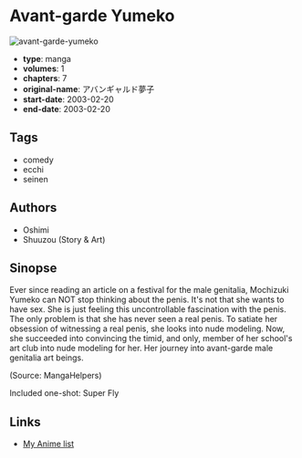 # Avant-garde Yumeko

![avant-garde-yumeko](https://cdn.myanimelist.net/images/manga/4/90269.jpg)

-   **type**: manga
-   **volumes**: 1
-   **chapters**: 7
-   **original-name**: アバンギャルド夢子
-   **start-date**: 2003-02-20
-   **end-date**: 2003-02-20

## Tags

-   comedy
-   ecchi
-   seinen

## Authors

-   Oshimi
-   Shuuzou (Story & Art)

## Sinopse

Ever since reading an article on a festival for the male genitalia, Mochizuki Yumeko can NOT stop thinking about the penis. It's not that she wants to have sex. She is just feeling this uncontrollable fascination with the penis. The only problem is that she has never seen a real penis. To satiate her obsession of witnessing a real penis, she looks into nude modeling. Now, she succeeded into convincing the timid, and only, member of her school's art club into nude modeling for her. Her journey into avant-garde male genitalia art beings.

(Source: MangaHelpers)

Included one-shot: Super Fly

## Links

-   [My Anime list](https://myanimelist.net/manga/50857/Avant-garde_Yumeko)
